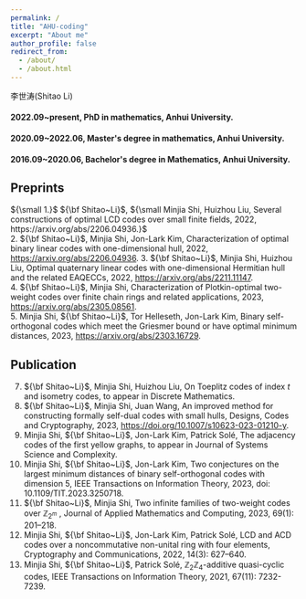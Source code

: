 ```yaml
---
permalink: /
title: "AHU-coding"
excerpt: "About me"
author_profile: false
redirect_from: 
  - /about/
  - /about.html
---
```


李世涛(Shitao Li)

#### 2022.09~present, PhD in mathematics, Anhui University.
#### 2020.09~2022.06, Master's degree in mathematics, Anhui University.
#### 2016.09~2020.06, Bachelor's degree in Mathematics, Anhui University.

## Preprints

${\small 1.}$ ${\bf Shitao~Li}$, ${\small Minjia Shi, Huizhou Liu, Several constructions of optimal LCD codes over small finite fields, 2022, https://arxiv.org/abs/2206.04936.}$  
2. ${\bf Shitao~Li}$, Minjia Shi, Jon-Lark Kim, Characterization of optimal binary linear codes with one-dimensional hull, 2022, https://arxiv.org/abs/2206.04936. 
3. ${\bf Shitao~Li}$, Minjia Shi, Huizhou Liu, Optimal quaternary linear codes with one-dimensional Hermitian hull and the related EAQECCs, 2022, https://arxiv.org/abs/2211.11147.  
4. ${\bf Shitao~Li}$, Minjia Shi, Characterization of Plotkin-optimal two-weight codes over finite chain rings and related applications, 2023, https://arxiv.org/abs/2305.08561.  
5. Minjia Shi, ${\bf Shitao~Li}$, Tor Helleseth, Jon-Lark Kim, Binary self-orthogonal codes which meet the Griesmer bound or have optimal minimum distances, 2023, https://arxiv.org/abs/2303.16729.

## Publication

7. ${\bf Shitao~Li}$, Minjia Shi, Huizhou Liu, On Toeplitz codes of index $t$ and isometry codes, to appear in Discrete Mathematics.  
6. ${\bf Shitao~Li}$, Minjia Shi, Juan Wang, An improved method for constructing formally self-dual codes with small hulls, Designs, Codes and Cryptography, 2023, https://doi.org/10.1007/s10623-023-01210-y.  
5. Minjia Shi, ${\bf Shitao~Li}$, Jon-Lark Kim, Patrick Solé, The adjacency codes of the first yellow graphs, to appear in Journal of Systems Science and Complexity.  
4. Minjia Shi, ${\bf Shitao~Li}$, Jon-Lark Kim, Two conjectures on the largest minimum distances of binary self-orthogonal codes with dimension 5, IEEE Transactions on Information Theory, 2023, doi: 10.1109/TIT.2023.3250718.  
3. ${\bf Shitao~Li}$, Minjia Shi, Two infinite families of two-weight codes over $\mathbb{Z}_{2^m}$ , Journal of Applied Mathematics and Computing, 2023, 69(1): 201–218.  
2. Minjia Shi, ${\bf Shitao~Li}$, Jon-Lark Kim, Patrick Solé, LCD and ACD codes over a noncommutative non-unital ring with four elements, Cryptography and Communications, 2022, 14(3): 627–640.  
1. Minjia Shi, ${\bf Shitao~Li}$, Patrick Solé, $\mathbb{Z}_2\mathbb{Z}_4$-additive quasi-cyclic codes, IEEE Transactions on Information Theory, 2021, 67(11): 7232-7239.
